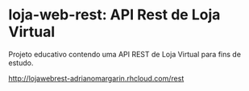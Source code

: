 loja-web-rest: API Rest de Loja Virtual
========================
Projeto educativo contendo uma API REST de Loja Virtual para fins de estudo.

http://lojawebrest-adrianomargarin.rhcloud.com/rest
